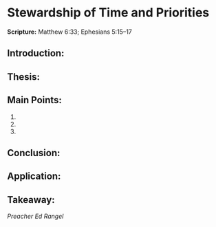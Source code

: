 # Stewardship of Time and Priorities

**Scripture:** Matthew 6:33; Ephesians 5:15–17

## Introduction:

## Thesis:

## Main Points:

1.  
2.  
3.  

## Conclusion:

## Application:

## Takeaway:

_Preacher Ed Rangel_
